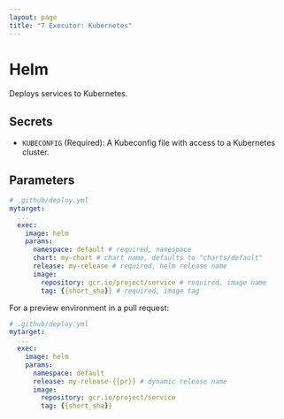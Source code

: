 ```yaml
---
layout: page
title: "7 Executor: Kubernetes"
---
```


# Helm

Deploys services to Kubernetes.

## Secrets

- `KUBECONFIG` (Required): A Kubeconfig file with access to a Kubernetes
  cluster.

## Parameters

```yaml
# .github/deploy.yml
mytarget:
  ...
  exec:
    image: helm
    params:
      namespace: default # required, namespace
      chart: my-chart # chart name, defaults to "charts/default"
      release: my-release # required, helm release name
      image:
        repository: gcr.io/project/service # required, image name
        tag: {{short_sha}} # required, image tag
```

For a preview environment in a pull request:

```yaml
# .github/deploy.yml
mytarget:
  ...
  exec:
    image: helm
    params:
      namespace: default
      release: my-release-{{pr}} # dynamic release name
      image:
        repository: gcr.io/project/service
        tag: {{short_sha}}
```
